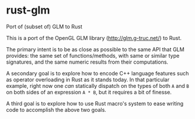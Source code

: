 rust-glm
========

Port of (subset of) GLM to Rust

This is a port of the OpenGL GLM library (http://glm.g-truc.net/) to Rust.

The primary intent is to be as close as possible to the same API that GLM
provides: the same set of functions/methods, with same or similar type
signatures, and the same numeric results from their computations.

A secondary goal is to explore how to encode C++ language features such
as operator overloading in Rust as it stands today.  In that particular
example, right now one *can* statically dispatch on the types of both `A`
and `B` on both sides of an expression `A * B`, but it requires a bit of
finesse.

A third goal is to explore how to use Rust macro's system to ease writing
code to accomplish the above two goals.
